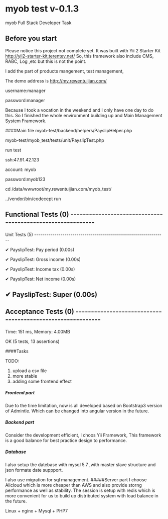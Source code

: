 # myob test v-0.1.3 

<!-- BADGES/ -->

<!-- /BADGES -->

myob Full Stack Developer Task

## Before you start
Please notice this project not complete yet. It was built with Yii 2 Starter Kit
http://yii2-starter-kit.terentev.net/
So, this framework also include CMS, RABC, Log ,etc  but this is not the point.

I add the part of products mangement, test management, 

The demo address is 
http://my.rewentuijian.com/

username:manager

password:manager

Because I took a vocation in the weekend and I only have one day to do this.
So I finished the whole environment building up and Main Management System Framework.

####Main file
myob-test/backend/helpers/PayslipHelper.php

myob-test/myob_test/tests/unit/PayslipTest.php

run test

ssh:47.91.42.123

account: myob

password:myob123

cd /data/wwwroot/my.rewentuijian.com/myob_test/

 ../vendor/bin/codecept run

Functional Tests (0) -----------------------------------------------------------
--------------------------------------------------------------------------------

Unit Tests (5) -----------------------------------------------------------------

✔ PayslipTest: Pay period (0.00s)

✔ PayslipTest: Gross income (0.00s)

✔ PayslipTest: Income tax (0.00s)

✔ PayslipTest: Net income (0.00s)

✔ PayslipTest: Super (0.00s)
--------------------------------------------------------------------------------

Acceptance Tests (0) -----------------------------------------------------------
--------------------------------------------------------------------------------


Time: 151 ms, Memory: 4.00MB

OK (5 tests, 13 assertions)


 
 





####Tasks


TODO:
1. upload a csv file
2. more stable
3. adding some frontend effect 

##### Frontend part
Due to the time limitation, now is all developed based on Bootstrap3 version of Admintle.
Which can be changed into angular version in the future.

##### Backend part
Consider the development efficient, I choos Yii Framework, This framework is a good balance for
best practice design to performance.

##### Database
I also setup the datebase with mysql 5.7 ,with master slave structure and json formate date suppport.

I also use migration for sql management.
#####Server part
I choose Alicloud which is more cheaper than AWS and also provide storng performance 
as well as stability.
The session is setup with redis which is
more convenient for us to build up distributed system with load balance in the future.

Linux + nginx + Mysql + PHP7 


